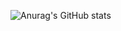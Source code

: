 
![Anurag's GitHub stats](https://github-readme-stats.vercel.app/api?username=Emonora3&count_private=true)

